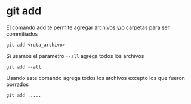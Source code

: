 git add
=======

El comando add te permite agregar archivos y/o carpetas para ser commitiados

```
git add <ruta_archivo>
```

Si usamos el parametro `--all` agrega todos los archivos

```
git add --all
```

Usando este comando agrega todos los archivos excepto los que fueron borrados

```
git add .....
```
